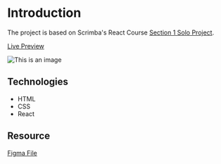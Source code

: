 # Introduction

The project is based on Scrimba's React Course [Section 1 Solo Project](https://scrimba.com/learn/learnreact/react-section-1-solo-project-coce646e88eea46f91af43ca4).


[Live Preview](https://daedae0621.github.io/ZenitsuCard/)

![This is an image]([https://myoctocat.com/assets/images/base-octocat.svg](https://github.com/daedae0621/ZenitsuCard/blob/gh-pages/ZenitsuCard_Intro.jpg))

## Technologies
- HTML
- CSS
- React

## Resource
[Figma File](https://www.figma.com/file/WUQXDqUjPZEKDP9ioNrFiT/Zenitsu-Card?node-id=0%3A1)
